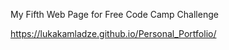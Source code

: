 My Fifth Web Page for Free Code Camp Challenge



https://lukakamladze.github.io/Personal_Portfolio/